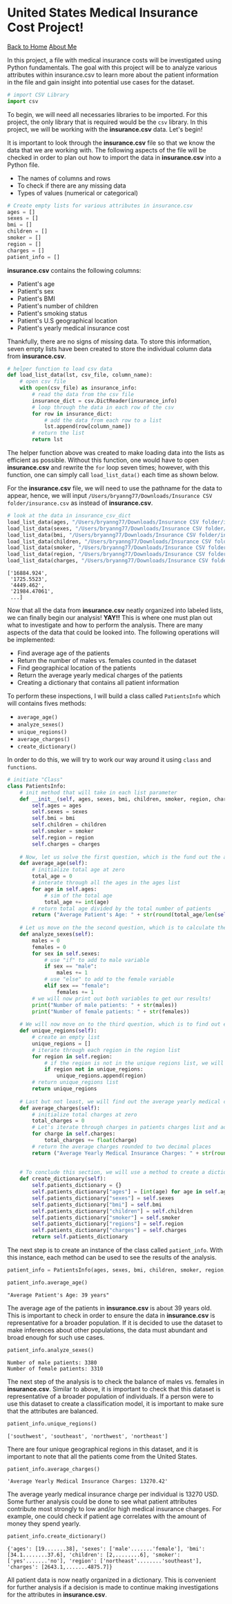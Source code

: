 # United States Medical Insurance Cost Project!

[Back to Home](README.md) [About Me](aboutme.md)

In this project, a file with medical insurance costs will be investigated using Python fundamentals. The goal with this project will be to analyze various attributes within insurance.csv to learn more about the patient information in the file and gain insight into potential use cases for the dataset.


```python
# import CSV Library 
import csv 
```

To begin, we will need all necessaries libraries to be imported. For this project, the only library that is required would be the `csv` library. In this project, we will be working with the **insurance.csv** data. Let's begin!


It is important to look through the **insurance.csv** file so that we know the data that we are working with. The following aspects of the file will be checked in order to plan out how to import the data in **insurance.csv** into a Python file.

* The names of columns and rows
* To check if there are any missing data
* Types of values (numerical or categorical)


```python
# Create empty lists for various attributes in insurance.csv
ages = []
sexes = []
bmi = []
children = []
smoker = []
region = []
charges = []
patient_info = []
```

**insurance.csv** contains the following columns:
* Patient's age
* Patient's sex
* Patient's BMI
* Patient's number of children
* Patient's smoking status
* Patient's U.S geographical location
* Patient's yearly medical insurance cost

Thankfully, there are no signs of missing data. To store this information, seven empty lists have been created to store the individual column data from **insurance.csv**.


```python
# helper function to load csv data
def load_list_data(lst, csv_file, column_name):
    # open csv file
    with open(csv_file) as insurance_info:
        # read the data from the csv file
        insurance_dict = csv.DictReader(insurance_info)
        # loop through the data in each row of the csv 
        for row in insurance_dict:
            # add the data from each row to a list
            lst.append(row[column_name])
        # return the list
        return lst  
```

The helper function above was created to make loading data into the lists as efficient as possible. Without this function, one would have to open **insurance.csv** and rewrite the `for` loop seven times; however, with this function, one can simply call `load_list_data()` each time as shown below.

For the **insurance.csv** file, we will need to use the pathname for the data to appear, hence, we will input ``/Users/bryanng77/Downloads/Insurance CSV folder/insurance.csv`` as instead of **insurance.csv**.


```python
# look at the data in insurance_csv_dict
load_list_data(ages, "/Users/bryanng77/Downloads/Insurance CSV folder/insurance.csv", 'age')
load_list_data(sexes, "/Users/bryanng77/Downloads/Insurance CSV folder/insurance.csv", 'sex')
load_list_data(bmi, "/Users/bryanng77/Downloads/Insurance CSV folder/insurance.csv", 'bmi')
load_list_data(children, "/Users/bryanng77/Downloads/Insurance CSV folder/insurance.csv", 'children')
load_list_data(smoker, "/Users/bryanng77/Downloads/Insurance CSV folder/insurance.csv", 'smoker')
load_list_data(region, "/Users/bryanng77/Downloads/Insurance CSV folder/insurance.csv", 'region')
load_list_data(charges, "/Users/bryanng77/Downloads/Insurance CSV folder/insurance.csv", 'charges')
```




    ['16884.924',
     '1725.5523',
     '4449.462',
     '21984.47061',
     ...]



Now that all the data from **insurance.csv** neatly organized into labeled lists, we can finally begin our analysis! **YAY!!** This is where one must plan out what to investigate and how to perform the analysis. There are many aspects of the data that could be looked into. The following operations will be implemented:
* Find average age of the patients
* Return the number of males vs. females counted in the dataset
* Find geographical location of the patients
* Return the average yearly medical charges of the patients
* Creating a dictionary that contains all patient information

To perform these inspections, I will build a class called `PatientsInfo`  which will contains fives methods:
* `average_age()`
* `analyze_sexes()`
* `unique_regions()`
* `average_charges()`
* `create_dictionary()`

In order to do this, we will try to work our way around it using ``class`` and ``functions``.

        


```python
# initiate "Class"
class PatientsInfo:
    # init method that will take in each list parameter
    def __init__(self, ages, sexes, bmi, children, smoker, region, charges):
        self.ages = ages
        self.sexes = sexes
        self.bmi = bmi
        self.children = children
        self.smoker = smoker
        self.region = region
        self.charges = charges
    
    # Now, let us solve the first question, which is the fund out the average age of patients
    def average_age(self):
        # initialize total age at zero
        total_age = 0
        # interate through all the ages in the ages list
        for age in self.ages:
            # sim of the total age
            total_age += int(age)
        # return total age divided by the total number of patients 
        return ("Average Patient's Age: " + str(round(total_age/len(self.ages))) + " years")
    
    # Let us move on the the second question, which is to calculate the number of males and females in this dataset
    def analyze_sexes(self):
        males = 0
        females = 0
        for sex in self.sexes:
            # use "if" to add to male variable
            if sex == "male":
                males += 1
            # use "else" to add to the female variable
            elif sex == "female":
                females += 1
        # we will now print out both variables to get our results!
        print("Number of male patients: " + str(males))
        print("Number of female patients: " + str(females))
    
    # We will now move on to the third question, which is to find out each unique region the patients are from
    def unique_regions(self):
        # create an empty list
        unique_regions = []
        # iterate through each region in the region list
        for region in self.region:
            # if the region is not in the unique regions list, we will add it to the list :)
            if region not in unique_regions:
                unique_regions.append(region)
        # return unique_regions list
        return unique_regions
    
    # Last but not least, we will find out the average yearly medical charges for the patients in insurance.csv
    def average_charges(self):
        # initialize total charges at zero
        total_charges = 0
        # Let's iterate through charges in patients charges list and add each charge to total_charge
        for charge in self.charges:
            total_charges += float(charge)
        # return the average charges rounded to two decimal places
        return ("Average Yearly Medical Insurance Charges: " + str(round(total_charges/len(self.charges), 2)))
    
    
    # To conclude this section, we will use a method to create a dictionary with all the patient's information
    def create_dictionary(self):
        self.patients_dictionary = {}
        self.patients_dictionary["ages"] = [int(age) for age in self.ages]
        self.patients_dictionary["sexes"] = self.sexes
        self.patients_dictionary["bmi"] = self.bmi
        self.patients_dictionary["children"] = self.children
        self.patients_dictionary["smoker"] = self.smoker
        self.patients_dictionary["regions"] = self.region
        self.patients_dictionary["charges"] = self.charges
        return self.patients_dictionary
```

The next step is to create an instance of the class called `patient_info`. With this instance, each method can be used to see the results of the analysis.


```python
patient_info = PatientsInfo(ages, sexes, bmi, children, smoker, region, charges)
```


```python
patient_info.average_age()
```




    "Average Patient's Age: 39 years"



The average age of the patients in **insurance.csv** is about 39 years old. This is important to check in order to ensure the data in **insurance.csv** is representative for a broader population. If it is decided to use the dataset to make inferences about other populations, the data must abundant and broad enough for such use cases.


```python
patient_info.analyze_sexes()
```

    Number of male patients: 3380
    Number of female patients: 3310


The next step of the analysis is to check the balance of males vs. females in **insurance.csv**. Similar to above, it is important to check that this dataset is representative of a broader population of individuals. If a person were to use this dataset to create a classification model, it is important to make sure that the attributes are balanced.


```python
patient_info.unique_regions()
```




    ['southwest', 'southeast', 'northwest', 'northeast']
    



There are four unique geographical regions in this dataset, and it is important to note that all the patients come from the United States.


```python
patient_info.average_charges()
```




    'Average Yearly Medical Insurance Charges: 13270.42'



The average yearly medical insurance charge per individual is 13270 USD. Some further analysis could be done to see what patient attributes contribute most strongly to low and/or high medical insurance charges. For example, one could check if patient age correlates with the amount of money they spend yearly.


```python
patient_info.create_dictionary()
```




    {'ages': [19.......38], 'sexes': ['male'.......'female'], 'bmi': [34.1........37.6], 'children': [2,........6], 'smoker': ['yes'.......'no'], 'region': ['northeast'........'southeast'], 'charges': [2643.1,.......4875.7]}









All patient data is now neatly organized in a dictionary. This is convenient for further analysis if a decision is made to continue making investigations for the attributes in **insurance.csv**.
